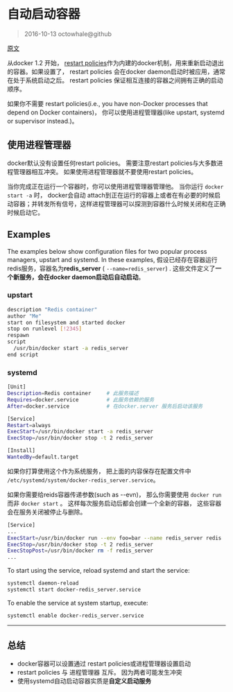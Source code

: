 # 自动启动容器

> 2016-10-13 octowhale@github

[ 原文 ](https://docs.docker.com/engine/admin/host_integration/)


从docker 1.2 开始， [restart policies](https://docs.docker.com/engine/reference/run/#restart-policies-restart)作为内建的docker机制，用来重新启动退出的容器。如果设置了， restart policies 会在docker daemon启动时被应用，通常在处于系统启动之后。 restart policies 保证相互连接的容器之间拥有正确的启动顺序。

如果你不需要 restart policies(i.e., you have non-Docker processes that depend on Docker containers)， 你可以使用进程管理器(like upstart, systemd or supervisor instead.)。


## 使用进程管理器

docker默认没有设置任何restart policies。 需要注意restart policies与大多数进程管理器相互冲突。 如果使用进程管理器就不要使用restart policies。

当你完成正在运行一个容器时，你可以使用进程管理器管理他。 当你运行 ` docker start -a ` 时， docker会自动 attach到正在运行的容器上或者在有必要的时候启动容器；并转发所有信号，这样进程管理器可以探测到容器什么时候关闭和在正确时候启动它。


## Examples

The examples below show configuration files for two popular process managers, upstart and systemd. In these examples, 假设已经存在容器运行redis服务，容器名为**redis_server** ( ` --name=redis_server `) . 这些文件定义了**一个新服务，会在docker daemon启动后自动启动**。


### upstart

```bash
description "Redis container"
author "Me"
start on filesystem and started docker
stop on runlevel [!2345]
respawn
script
  /usr/bin/docker start -a redis_server
end script

```

### systemd

```bash
[Unit]
Description=Redis container     # 此服务描述
Requires=docker.service         # 此服务依赖的服务
After=docker.service            # 在docker.server 服务后启动该服务

[Service]
Restart=always
ExecStart=/usr/bin/docker start -a redis_server
ExecStop=/usr/bin/docker stop -t 2 redis_server

[Install]
WantedBy=default.target

```

如果你打算使用这个作为系统服务， 把上面的内容保存在配置文件中 ` /etc/systemd/system/docker-redis_server.service `。

如果你需要给reids容器传递参数(such as --evn)， 那么你需要使用 ` docker run ` 而非 ` docker start ` 。 这样每次服务启动后都会创建一个全新的容器， 这些容器会在服务关闭被停止与删除。

```bash
[Service]
...
ExecStart=/usr/bin/docker run --env foo=bar --name redis_server redis
ExecStop=/usr/bin/docker stop -t 2 redis_server
ExecStopPost=/usr/bin/docker rm -f redis_server
...

```

To start using the service, reload systemd and start the service:

```bash
systemctl daemon-reload
systemctl start docker-redis_server.service

```

To enable the service at system startup, execute:

```bash
systemctl enable docker-redis_server.service
```


----

## 总结

+ docker容器可以设置通过 restart policies或进程管理器设置启动
+ restart policies 与 进程管理器 互斥。 因为两者可能发生冲突
+ 使用systemd自动启动容器实质是**自定义启动服务**



